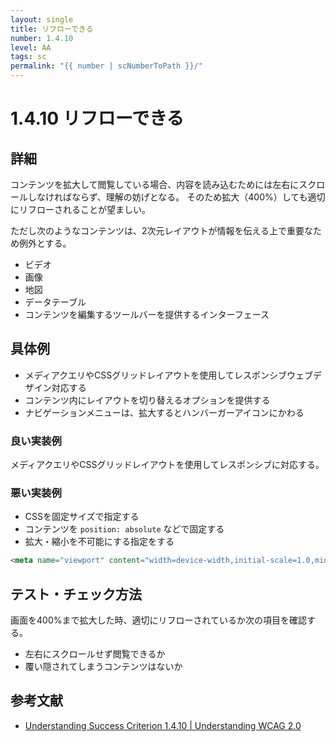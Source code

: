 ```yaml
---
layout: single
title: リフローできる
number: 1.4.10
level: AA
tags: sc
permalink: "{{ number | scNumberToPath }}/"
---
```


# 1.4.10 リフローできる
## 詳細

コンテンツを拡大して閲覧している場合、内容を読み込むためには左右にスクロールしなければならず、理解の妨げとなる。
そのため拡大（400%）しても適切にリフローされることが望ましい。

ただし次のようなコンテンツは、2次元レイアウトが情報を伝える上で重要なため例外とする。

- ビデオ
- 画像
- 地図
- データテーブル
- コンテンツを編集するツールバーを提供するインターフェース

## 具体例
- メディアクエリやCSSグリッドレイアウトを使用してレスポンシブウェブデザイン対応する
- コンテンツ内にレイアウトを切り替えるオプションを提供する
- ナビゲーションメニューは、拡大するとハンバーガーアイコンにかわる

### 良い実装例
メディアクエリやCSSグリッドレイアウトを使用してレスポンシブに対応する。

### 悪い実装例
- CSSを固定サイズで指定する
- コンテンツを `position: absolute` などで固定する
- 拡大・縮小を不可能にする指定をする

```html
<meta name="viewport" content="width=device-width,initial-scale=1.0,minimum-scale=1.0,maximum-scale=1.0,user-scalable=no">
```

## テスト・チェック方法
画面を400%まで拡大した時、適切にリフローされているか次の項目を確認する。

- 左右にスクロールせず閲覧できるか
- 覆い隠されてしまうコンテンツはないか

## 参考文献

- [Understanding Success Criterion 1.4.10 | Understanding WCAG 2.0](https://www.w3.org/WAI/WCAG21/Understanding/reflow.html)
